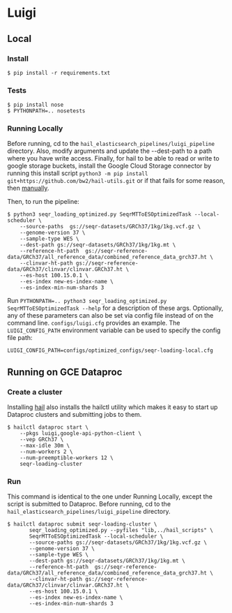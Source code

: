 
# Luigi

## Local
### Install
```
$ pip install -r requirements.txt
```

### Tests
```
$ pip install nose
$ PYTHONPATH=.. nosetests
```

### Running Locally

Before running, cd to the `hail_elasticsearch_pipelines/luigi_pipeline` directory.
Also, modify arguments and update the --dest-path to a path where you have write access.
Finally, for hail to be able to read or write to google storage buckets, install the Google Cloud Storage connector by running this install script
`python3 -m pip install git+https://github.com/bw2/hail-utils.git` or if that fails for some reason, then [manually](https://cloud.google.com/dataproc/docs/concepts/connectors/install-storage-connector).

Then, to run the pipeline:
```
$ python3 seqr_loading_optimized.py SeqrMTToESOptimizedTask --local-scheduler \
    --source-paths  gs://seqr-datasets/GRCh37/1kg/1kg.vcf.gz \
    --genome-version 37 \
    --sample-type WES \
    --dest-path gs://seqr-datasets/GRCh37/1kg/1kg.mt \
    --reference-ht-path  gs://seqr-reference-data/GRCh37/all_reference_data/combined_reference_data_grch37.ht \
    --clinvar-ht-path gs://seqr-reference-data/GRCh37/clinvar/clinvar.GRCh37.ht \
    --es-host 100.15.0.1 \
    --es-index new-es-index-name \ 
    --es-index-min-num-shards 3
```

Run `PYTHONPATH=.. python3 seqr_loading_optimized.py SeqrMTToESOptimizedTask --help` for a description of these args.
Optionally, any of these parameters can also be set via config file instead of on the command line. 
`configs/luigi.cfg` provides an example. The `LUIGI_CONFIG_PATH` environment variable can be used to specify the config file path:
```
LUIGI_CONFIG_PATH=configs/optimized_configs/seqr-loading-local.cfg
```

## Running on GCE Dataproc
### Create a cluster

Installing [hail](http://hail.is) also installs the hailctl utility which makes it easy to start up Dataproc clusters 
and submitting jobs to them. 
```
$ hailctl dataproc start \
    --pkgs luigi,google-api-python-client \
    --vep GRCh37 \
    --max-idle 30m \
    --num-workers 2 \
    --num-preemptible-workers 12 \
    seqr-loading-cluster
```

### Run

This command is identical to the one under Running Locally, except the script is submitted to Dataproc. 
Before running, cd to the `hail_elasticsearch_pipelines/luigi_pipeline` directory.

```
$ hailctl dataproc submit seqr-loading-cluster \
       seqr_loading_optimized.py --pyfiles "lib,../hail_scripts" \
       SeqrMTToESOptimizedTask --local-scheduler \
       --source-paths gs://seqr-datasets/GRCh37/1kg/1kg.vcf.gz \
       --genome-version 37 \
       --sample-type WES \
       --dest-path gs://seqr-datasets/GRCh37/1kg/1kg.mt \
       --reference-ht-path  gs://seqr-reference-data/GRCh37/all_reference_data/combined_reference_data_grch37.ht \
       --clinvar-ht-path gs://seqr-reference-data/GRCh37/clinvar/clinvar.GRCh37.ht \
       --es-host 100.15.0.1 \
       --es-index new-es-index-name \ 
       --es-index-min-num-shards 3
   ```
